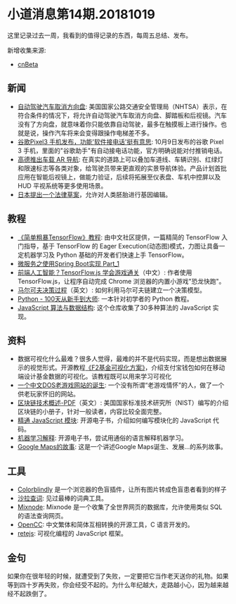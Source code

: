 # 小道消息第14期.20181019

这里记录过去一周，我看到的值得记录的东西，每周五总结、发布。

新增收集来源:

* [cnBeta](www.cnbeta.com)

## 新闻

* [自动驾驶汽车取消方向盘](https://spectrum.ieee.org/cars-that-think/transportation/self-driving/new-rules-of-the-road-allow-steeringwheelfree-cars): 美国国家公路交通安全管理局（NHTSA）表示，在符合条件的情况下，将允许自动驾驶汽车取消方向盘、脚踏板和后视镜。汽车没有了方向盘，就意味着你只能依靠自动驾驶，最多在触摸板上进行操作。也就是说，操作汽车将来会变得跟操作电梯差不多。
* [谷歌Pixel3 手机发布，功能'软件接电话'挺有意思](https://mashable.com/article/google-call-screen/): 10月9日发布的谷歌 Pixel 3 手机，里面的"谷歌助手"有自动接电话功能，官方明确说能对付推销电话。
* [高德推出车载 AR 导航](https://www.cnbeta.com/articles/tech/778259.htm): 在真实的道路上可以叠加车道线、车辆识别、红绿灯和限速标志等各类对象，给驾驶员带来更直观的实景导航体验。产品计划首批应用在智能后视镜上，做能力验证，后续将拓展至仪表盘、车机中控屏以及 HUD 平视系统等更多使用场景。
* [日本提出一个法律草案](https://www.nature.com/articles/d41586-018-06847-7)，允许对人类胚胎进行基因编辑。

## 教程

* [《简单粗暴TensorFlow》教程](https://www.tensorflowers.cn/t/6230): 由中文社区提供，一篇精简的 TensorFlow 入门指导，基于 TensorFlow 的 Eager Execution(动态图)模式，力图让具备一定机器学习及 Python 基础的开发者们快速上手 TensorFlow。
* [微服务之使用Spring Boot实现 Part_1](https://medium.com/@vipin.pratap18/bootstrap-microservices-using-spring-boot-b6ba3161bdfe)
* [前端人工智能？TensorFlow.js 学会游戏通关](https://zhuanlan.zhihu.com/p/35451395)（中文）: 作者使用 TensorFlow.js，让程序自动完成 Chrome 浏览器的内置小游戏"恐龙快跑"。
* [马尔可夫决策过程](https://xaviergeerinck.com/markov-property-chain-reward-decision)（英文）: 如何利用马尔可夫链建立一个决策模型。
* [Python - 100天从新手到大师](https://github.com/jackfrued/Python-100-Days): 一本针对初学者的 Python 教程。
* [JavaScript 算法与数据结构](https://github.com/trekhleb/javascript-algorithms/blob/master/README.zh-CN.md): 这个仓库收集了30多种算法的 JavaScript 实现。

## 资料

* 数据可视化什么最难？很多人觉得，最难的并不是代码实现，而是想出数据展示的视觉形式。开源教程[《F2基金可视化方案》](https://www.yuque.com/mo-college/f2-fund-course)，介绍支付宝钱包如何在移动端设计基金数据的可视化。该教程既可以用来学习可视化
* [一个中文DOS老游戏网站的诞生](http://www.chuapp.com/?c=Article&a=index&id=285785): 一个没有所谓“老游戏情怀”的人，做了一个供老玩家怀旧的网站。
* [区块链技术概述-PDF](https://nvlpubs.nist.gov/nistpubs/ir/2018/NIST.IR.8202.pdf)（英文）: 美国国家标准技术研究所（NIST）编写的介绍区块链的小册子，针对一般读者，内容比较全面完整。
* [精通 JavaScript 模块](https://github.com/mjavascript/mastering-modular-javascript): 开源电子书，介绍如何编写模块化的 JavaScript 代码。
* [机器学习解释](https://github.com/christophM/interpretable-ml-book): 开源电子书，尝试用通俗的语言解释机器学习。
* [Google Maps的故事](https://mp.weixin.qq.com/s/_mHKKcjeczRfjvKGwcoNsQ): 这是一个讲述Google Maps诞生、发展...的系列故事。

## 工具

* [Colorblindly](https://github.com/oftheheadland/Colorblindly) 是一个浏览器的色盲插件，让所有图片转成色盲患者看到的样子
* [沙拉查词](https://github.com/crimx/ext-saladict): 见过最棒的词典工具。
* [Mixnode](https://www.mixnode.com/blog/posts/turn-the-web-into-a-database-an-alternative-to-web-crawling-scraping): Mixnode 是一个收集了全世界网页的数据库，允许使用类似 SQL 的语法查询网页。
* [OpenCC](https://github.com/BYVoid/OpenCC): 中文繁体和简体互相转换的开源工具，C 语言开发的。
* [retejs](https://github.com/retejs/rete): 可视化编程的 JavaScript 框架。

## 金句

如果你在很年轻的时候，就遭受到了失败，一定要把它当作老天送你的礼物。如果等到四十岁再失败，你会经受不起的。为什么年纪越大，走路越小心，因为越来越经不起跌倒了。

